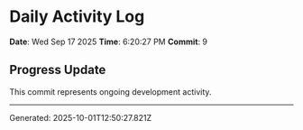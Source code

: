 # Daily Activity Log

**Date**: Wed Sep 17 2025
**Time**: 6:20:27 PM
**Commit**: 9

## Progress Update

This commit represents ongoing development activity.

---
Generated: 2025-10-01T12:50:27.821Z
